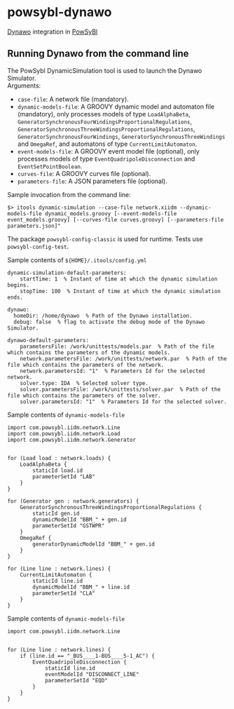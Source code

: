 # powsybl-dynawo
[Dynawo](https://dynawo.github.io) integration in [PowSyBl](https://www.powsybl.org)

## Running Dynawo from the command line
The PowSybl DynamicSimulation tool is used to launch the Dynawo Simulator.  
Arguments:
 - `case-file`: A network file (mandatory).
 - `dynamic-models-file`: A GROOVY dynamic model and automaton file (mandatory), only processes models of type `LoadAlphaBeta`, `GeneratorSynchronousFourWindingsProportionalRegulations`, `GeneratorSynchronousThreeWindingsProportionalRegulations`, `GeneratorSynchronousFourWindings`, `GeneratorSynchronousThreeWindings` and `OmegaRef`, and automatons of type `CurrentLimitAutomaton`.
 - `event-models-file`: A GROOVY event model file (optional), only processes models of type `EventQuadripoleDisconnection` and `EventSetPointBoolean`.
 - `curves-file`: A GROOVY curves file (optional).
 - `parameters-file`: A JSON parameters file (optional).

Sample invocation from the command line:
```
$> itools dynamic-simulation --case-file network.xiidm --dynamic-models-file dynamic_models.groovy [--event-models-file event_models.groovy] [--curves-file curves.groovy] [--parameters-file parameters.json]"
```

The package `powsybl-config-classic` is used for runtime. Tests use `powsybl-config-test`.

Sample contents of `${HOME}/.itools/config.yml`
```
dynamic-simulation-default-parameters:
    startTime: 1  % Instant of time at which the dynamic simulation begins.
    stopTime: 100  % Instant of time at which the dynamic simulation ends.

dynawo:
  homeDir: /home/dynawo  % Path of the Dynawo installation.
  debug: false  % flag to activate the debug mode of the Dynawo Simulator.

dynawo-default-parameters:
    parametersFile: /work/unittests/models.par  % Path of the file which contains the parameters of the dynamic models.
    network.parametersFile: /work/unittests/network.par  % Path of the file which contains the parameters of the network.
    network.parametersId: "1"  % Parameters Id for the selected network.
    solver.type: IDA  % Selected solver type.
    solver.parametersFile: /work/unittests/solver.par  % Path of the file which contains the parameters of the solver.
    solver.parametersId: "1"  % Parameters Id for the selected solver.
```

Sample contents of `dynamic-models-file`
```
import com.powsybl.iidm.network.Line
import com.powsybl.iidm.network.Load
import com.powsybl.iidm.network.Generator


for (Load load : network.loads) {
    LoadAlphaBeta {
        staticId load.id
        parameterSetId "LAB"
    }
}

for (Generator gen : network.generators) {
    GeneratorSynchronousThreeWindingsProportionalRegulations {
        staticId gen.id
        dynamicModelId "BBM_" + gen.id
        parameterSetId "GSTWPR"
    }
    OmegaRef {
        generatorDynamicModelId "BBM_" + gen.id
    }
}

for (Line line : network.lines) {
    CurrentLimitAutomaton {
        staticId line.id
        dynamicModelId "BBM_" + line.id
        parameterSetId "CLA"
    }
}
```

Sample contents of `dynamic-models-file`
```
import com.powsybl.iidm.network.Line


for (Line line : network.lines) {
    if (line.id == "_BUS____1-BUS____5-1_AC") {
        EventQuadripoleDisconnection {
            staticId line.id
            eventModelId "DISCONNECT_LINE"
            parameterSetId "EQD"
        }
    }
}
```
